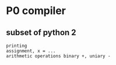 # P0 compiler
## subset of python 2
    printing
    assignment, x = ...
    arithmetic operations binary +, uniary -
